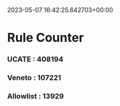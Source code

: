 2023-05-07 16:42:25.642703+00:00
# Rule Counter 
 ### UCATE : 408194

 ### Veneto : 107221

 ### Allowlist : 13929